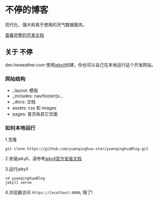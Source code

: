 # 不停的博客
现代化、强大和易于使用的天气数据服务。

[查看完整的开发文档](https://dev.heweather.com)

## 关于 不停
dev.heweather.com 使用[jekyll](https://jekyllrb.com)创建，你也可以自己在本地运行这个开发网站。 

### 网站结构

- _layout: 模版
- _includes: nav/footer/js...
- _docs: 文档
- assets: css 和 images
- pages: 首页和其它页面

### 如何本地运行
1.克隆

```
git clone https://github.com/yuanqinghua-star/yuanqinghuaBlog.git
```

2.安装jekyll，请参考[jekyll官方安装文档](https://jekyllrb.com/docs/)

3.运行jekyll

```
cd yuanqinghuaBlog
jekyll serve
```

4.浏览器访问 `https://localhost:4000`, 哦了!